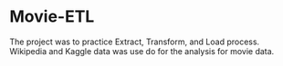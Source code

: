 # Movie-ETL

The project was to practice Extract, Transform, and Load process.  Wikipedia and Kaggle data was use do for the analysis for movie data.
